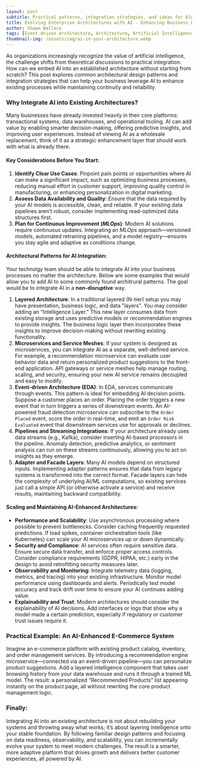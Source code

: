 ```yaml
---
layout: post
subtitle: Practical patterns, integration strategies, and ideas for blending artificial intelligence into your existing systems.
title: Evolving Enterprise Architectures with AI - Enhancing Business Processes Without Starting From Scratch
author: Shawn Wallace
tags: [Event-driven Architecture, Architecture, Artificial Intelligence]
thumbnail-img: /assets/img/ai-in-your-architecture.webp
---
```


As organizations increasingly recognize the value of artificial intelligence, the challenge shifts from theoretical discussions to practical integration. How can we embed AI into an established architecture without starting from scratch? This post explores common architectural design patterns and integration strategies that can help your business leverage AI to enhance existing processes while maintaining continuity and reliability.

### Why Integrate AI into Existing Architectures?
Many businesses have already invested heavily in their core platforms: transactional systems, data warehouses, and operational tooling. AI can add value by enabling smarter decision-making, offering predictive insights, and improving user experiences. Instead of viewing AI as a wholesale replacement, think of it as a strategic enhancement layer that should work with what is already there.

#### Key Considerations Before You Start:
1.	**Identify Clear Use Cases**:
Pinpoint pain points or opportunities where AI can make a significant impact, such as optimizing business processes, reducing manual effort in customer support, improving quality control in manufacturing, or enhancing personalization in digital marketing.
2.	**Assess Data Availability and Quality**:
Ensure that the data required by your AI models is accessible, clean, and reliable. If your existing data pipelines aren’t robust, consider implementing read-optimized data structures first.
3.	**Plan for Continuous Improvement (*MLOps*)**:
Modern AI solutions require continuous updates. Integrating an *MLOps* approach—versioned models, automated retraining pipelines, and a model registry—ensures you stay agile and adaptive as conditions change.

#### Architectural Patterns for AI Integration:
Your technolgy team should be able to integrate AI into your business processes no matter the architecture. Below are some examples that would allow you to add AI to some commonly found architrural patterns. The goal would be to integrate AI in a **non-disruptive** way.

1.	**Layered Architecture**:
In a traditional layered (N-tier) setup you may have presentation, business logic, and data "layers". You may consider adding an “Intelligence Layer.” This new layer consumes data from existing storage and uses predictive models or recommendation engines to provide insights. The business logic layer then incorporates these insights to improve decision-making without rewriting existing functionality.
2.	**Microservices and Service Meshes**:
If your system is designed as microservices, you can integrate AI as a separate, well-defined service. For example, a recommendation microservice can evaluate user behavior data and return personalized product suggestions to the front-end application. API gateways or service meshes help manage routing, scaling, and security, ensuring your new AI service remains decoupled and easy to modify.
3.	**Event-driven Architecture (EDA)**:
In EDA, services communicate through events. This pattern is ideal for embedding AI decision points. Suppose a customer places an order. Placing the order triggers a new event that in turn triggers a series of downstream events. An AI-powered fraud detection microservice can subscribe to the `Order Placed` event, score the order in real-time, and emit an `Order Risk Evaluated` event that downstream services use for approvals or declines.
4.	**Pipelines and Streaming Integrations**:
If your architecture already uses data streams (e.g., Kafka), consider inserting AI-based processors in the pipeline. Anomaly detection, predictive analytics, or sentiment analysis can run on these streams continuously, allowing you to act on insights as they emerge.
5.	**Adapter and Facade Layers**:
Many AI models depend on structured inputs. Implementing adapter patterns ensures that data from legacy systems is transformed into the correct format. Facade layers can hide the complexity of underlying AI/ML computations, so existing services just call a simple API (or otherwise activate a service) and receive results, maintaining backward compatibility.

#### Scaling and Maintaining AI-Enhanced Architectures:
* **Performance and Scalability**:
Use asynchronous processing where possible to prevent bottlenecks. Consider caching frequently requested predictions. If load spikes, container orchestration tools (like Kubernetes) can scale your AI microservices up or down dynamically.
* **Security and Compliance**:
AI services often require sensitive data. Ensure secure data transfer, and enforce proper access controls. Consider compliance requirements (GDPR, HIPAA, etc.) early in the design to avoid retrofitting security measures later.
* **Observability and Monitoring**:
Integrate telemetry data (logging, metrics, and tracing) into your existing infrastructure. Monitor model performance using dashboards and alerts. Periodically test model accuracy and track drift over time to ensure your AI continues adding value.
* **Explainability and Trust**:
Modern architectures should consider the explainability of AI decisions. Add interfaces or logs that show why a model made a certain prediction, especially if regulatory or customer trust issues require it.

### Practical Example: An AI-Enhanced E-Commerce System
Imagine an e-commerce platform with existing product catalog, inventory, and order management services. By introducing a recommendation engine microservice—connected via an event-driven pipeline—you can personalize product suggestions. Add a layered intelligence component that takes user browsing history from your data warehouse and runs it through a trained ML model. The result: a personalized “Recommended Products” list appearing instantly on the product page, all without rewriting the core product management logic.

### Finally:
Integrating AI into an existing architecture is not about rebuilding your systems and throwing away what works; it’s about layering intelligence onto your stable foundation. By following familiar design patterns and focusing on data readiness, observability, and scalability, you can incrementally evolve your system to meet modern challenges. The result is a smarter, more adaptive platform that drives growth and delivers better customer experiences, all powered by AI.
